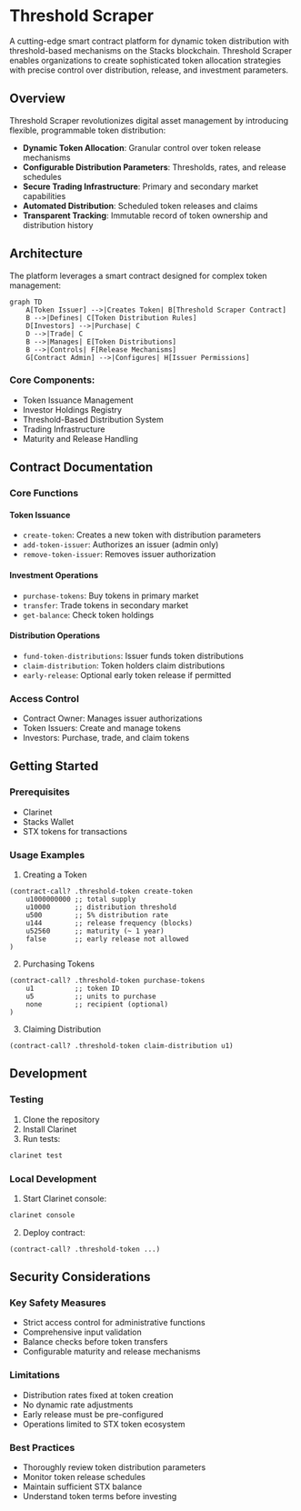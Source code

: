 # Threshold Scraper

A cutting-edge smart contract platform for dynamic token distribution with threshold-based mechanisms on the Stacks blockchain. Threshold Scraper enables organizations to create sophisticated token allocation strategies with precise control over distribution, release, and investment parameters.

## Overview

Threshold Scraper revolutionizes digital asset management by introducing flexible, programmable token distribution:

- **Dynamic Token Allocation**: Granular control over token release mechanisms
- **Configurable Distribution Parameters**: Thresholds, rates, and release schedules
- **Secure Trading Infrastructure**: Primary and secondary market capabilities
- **Automated Distribution**: Scheduled token releases and claims
- **Transparent Tracking**: Immutable record of token ownership and distribution history

## Architecture

The platform leverages a smart contract designed for complex token management:

```mermaid
graph TD
    A[Token Issuer] -->|Creates Token| B[Threshold Scraper Contract]
    B -->|Defines| C[Token Distribution Rules]
    D[Investors] -->|Purchase| C
    D -->|Trade| C
    B -->|Manages| E[Token Distributions]
    B -->|Controls| F[Release Mechanisms]
    G[Contract Admin] -->|Configures| H[Issuer Permissions]
```

### Core Components:
- Token Issuance Management
- Investor Holdings Registry
- Threshold-Based Distribution System
- Trading Infrastructure
- Maturity and Release Handling

## Contract Documentation

### Core Functions

#### Token Issuance
- `create-token`: Creates a new token with distribution parameters
- `add-token-issuer`: Authorizes an issuer (admin only)
- `remove-token-issuer`: Removes issuer authorization

#### Investment Operations
- `purchase-tokens`: Buy tokens in primary market
- `transfer`: Trade tokens in secondary market
- `get-balance`: Check token holdings

#### Distribution Operations
- `fund-token-distributions`: Issuer funds token distributions
- `claim-distribution`: Token holders claim distributions
- `early-release`: Optional early token release if permitted

### Access Control
- Contract Owner: Manages issuer authorizations
- Token Issuers: Create and manage tokens
- Investors: Purchase, trade, and claim tokens

## Getting Started

### Prerequisites
- Clarinet
- Stacks Wallet
- STX tokens for transactions

### Usage Examples

1. Creating a Token
```clarity
(contract-call? .threshold-token create-token
    u1000000000 ;; total supply
    u10000      ;; distribution threshold
    u500        ;; 5% distribution rate
    u144        ;; release frequency (blocks)
    u52560      ;; maturity (~ 1 year)
    false       ;; early release not allowed
)
```

2. Purchasing Tokens
```clarity
(contract-call? .threshold-token purchase-tokens
    u1          ;; token ID
    u5          ;; units to purchase
    none        ;; recipient (optional)
)
```

3. Claiming Distribution
```clarity
(contract-call? .threshold-token claim-distribution u1)
```

## Development

### Testing
1. Clone the repository
2. Install Clarinet
3. Run tests:
```bash
clarinet test
```

### Local Development
1. Start Clarinet console:
```bash
clarinet console
```
2. Deploy contract:
```clarity
(contract-call? .threshold-token ...)
```

## Security Considerations

### Key Safety Measures
- Strict access control for administrative functions
- Comprehensive input validation
- Balance checks before token transfers
- Configurable maturity and release mechanisms

### Limitations
- Distribution rates fixed at token creation
- No dynamic rate adjustments
- Early release must be pre-configured
- Operations limited to STX token ecosystem

### Best Practices
- Thoroughly review token distribution parameters
- Monitor token release schedules
- Maintain sufficient STX balance
- Understand token terms before investing